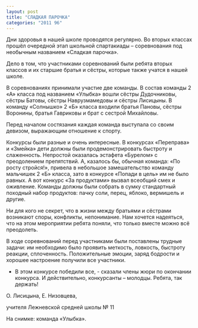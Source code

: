 ```yaml
---
layout: post
title: "СЛАДКАЯ ПАРОЧКА"
categories: "2011 96"
---
```


Дни здоровья в нашей школе проводятся регулярно. Во вторых классах прошёл очередной этап школьной спартакиады – соревнования под необычным названием «Сладкая парочка».

Дело  в том, что участниками соревнований были ребята вторых классов и их старшие  братья и сёстры, которые также учатся в нашей школе.

В  соревнованиях принимали участие две команды. В состав команды 2 «А» класса под  названием «Улыбка» вошли сёстры Дудочниковы, сёстры Батовы, сёстры  Наврузмамедовы и сёстры Лисицыны. В команду «Солнышко» 2 «Б» класса входили  братья Пановы, сёстры Воронины, братья Гавриковы и брат с сестрой Михайловы.

Перед  началом состязания каждая команда выступала со своим девизом, выражающим  отношение к спорту.

Конкурсы  были разные и очень интересные. В конкурсах «Переправа» и «Змейка» дети должны  были продемонстрировать быстроту и слаженность. Непростой оказалась эстафета «Бурелом»  с преодолением препятствий. А, казалось бы, обычная команда: «По росту  стройся!», привела в небольшое замешательство команду мальчишек 2 «Б» класса,  зато в конкурсе «Попади в цель» им не было равных. А вот конкурс «За продуктами»  вызвал всеобщий смех и оживление. Команды должны были собрать в сумку  стандартный походный набор продуктов: пачку соли, перец, яблоко, вермишель и  другие.

Ни  для кого не секрет, что в жизни между братьями и сёстрами возникают споры,  конфликты, непонимание. Нам хочется надеяться, что на этом мероприятии ребята  поняли, что только вместе можно всё преодолеть.

В  ходе соревнований перед участниками были поставлены трудные задачи: им  необходимо было проявить меткость, ловкость, быстроту реакции, сплоченность.  Положительные эмоции, заряд бодрости и хорошее настроение получили все  участники.

- В  этом конкурсе победили все, - сказали члены жюри по окончании конкурса. И  действительно, конкурсанты – молодцы. Ребята, так держать!



О.  Лисицына, Е. Низовцева,

учителя  Лежневской средней школы № 11

На  снимке: команда «Улыбка».


